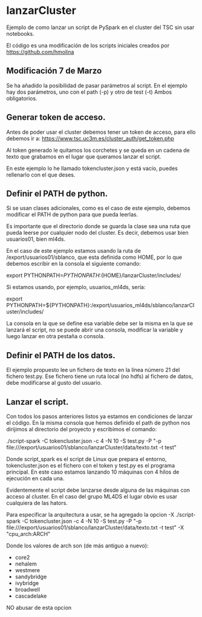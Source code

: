 # lanzarCluster

Ejemplo de como lanzar un script de PySpark en el cluster del TSC sin usar notebooks.

El código es una modificación de los scripts iniciales creados por https://github.com/hmolina

## Modificación 7 de Marzo 

Se ha añadido la posibilidad de pasar parámetros al script. En el ejemplo hay dos parámetros, uno con el path (-p) y otro de test (-t) Ambos obligatorios.


## Generar token de acceso.

Antes de poder usar el cluster debemos tener un token de acceso, para ello debemos ir a:
https://www.tsc.uc3m.es/cluster_auth/get_token.php

Al token generado le quitamos los corchetes y se queda en un cadena de texto que grabamos en el lugar que queramos lanzar el script.

En este ejemplo lo he llamado tokencluster.json y está vacío, puedes rellenarlo con el que deses.

## Definir el PATH de python.

Si se usan clases adicionales, como es el caso de este ejemplo, debemos modificar el PATH de python para que pueda leerlas.

Es importante que el directorio donde se guarda la clase sea una ruta que pueda leerse por cualquier nodo del cluster. Es decir, debemos usar bien usuarios01, bien ml4ds.

En el caso de este ejemplo estamos usando la ruta de /export/usuarios01/sblanco, que esta definida como HOME, por lo que debemos escribir en la consola el siguiente comando:

export PYTHONPATH=${PYTHONPATH}:${HOME}/lanzarCluster/includes/

Si estamos usando, por ejemplo, usuarios_ml4ds, sería:

export PYTHONPATH=${PYTHONPATH}:/export/usuarios_ml4ds/sblanco/lanzarCluster/includes/

La consola en la que se define esa variable debe ser la misma en la que se lanzará el script, no se puede abrir una consola, modificar la variable y luego lanzar en otra pestaña o consola.


## Definir el PATH de los datos.

El ejemplo propuesto lee un fichero de texto en la línea número 21 del fichero test.py. Ese fichero tiene un ruta local (no hdfs) al fichero de datos, debe modificarse al gusto del usuario.


## Lanzar el script.

Con todos los pasos anteriores listos ya estamos en condiciones de lanzar el código. En la misma consola que hemos definido el path de python nos dirijimos al directorio del proyecto y escribimos el comando:

./script-spark  -C tokencluster.json -c 4 -N 10  -S test.py -P "-p file:///export/usuarios01/sblanco/lanzarCluster/data/texto.txt -t test"

Donde script_spark es el script de Linux que prepara el entorno, tokencluster.json es el fichero con el token y test.py es el programa principal. En este caso estamos lanzando 10 máquinas con 4 hilos de ejecución en cada una.

Evidentemente el script debe lanzarse desde alguna de las máquinas con acceso al cluster. En el caso del grupo ML4DS el lugar obvio es usar cualquiera de las hators.

Para especificar la arquitectura a usar, se ha agregado la opcion -X
./script-spark  -C tokencluster.json -c 4 -N 10  -S test.py -P "-p file:///export/usuarios01/sblanco/lanzarCluster/data/texto.txt -t test" -X "cpu_arch:ARCH"

Donde los valores de arch son (de más antiguo a nuevo):
* core2
* nehalem
* westmere
* sandybridge
* ivybridge
* broadwell
* cascadelake

NO abusar de esta opcion
